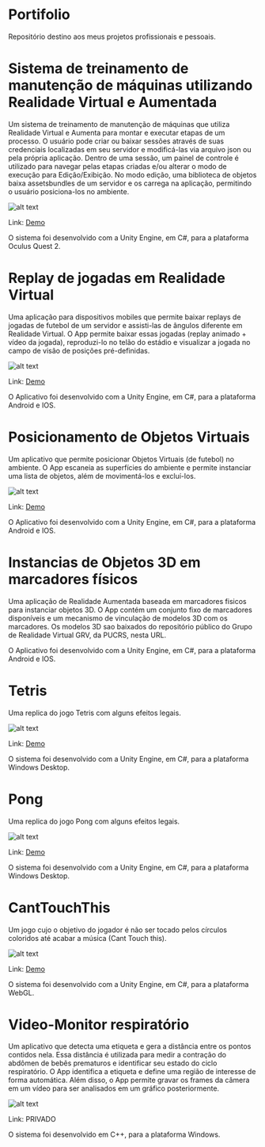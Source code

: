 # Portifolio
Repositório destino aos meus projetos profissionais e pessoais.

# Sistema de treinamento de manutenção de máquinas utilizando Realidade Virtual e Aumentada

Um sistema de treinamento de manutenção de máquinas que utiliza Realidade Virtual e Aumenta para montar e executar etapas de um processo.
O usuário pode criar ou baixar sessões através de suas credenciais localizadas em seu servidor e modificá-las via arquivo json ou pela própria aplicação.
Dentro de uma sessão, um painel de controle é utilizado para navegar pelas etapas criadas e/ou alterar o modo de execução para Edição/Exibição.
No modo edição, uma biblioteca de objetos baixa assetsbundles de um servidor e os carrega na aplicação, permitindo o usuário posiciona-los no ambiente.

![alt text](https://github.com/ViniciusChrisosthemos/Portifolio/blob/main/App.png)

Link: [Demo](https://www.youtube.com/watch?v=6pUJNVd_mAE)

O sistema foi desenvolvido com a Unity Engine, em C#, para a plataforma Oculus Quest 2.

# Replay de jogadas em Realidade Virtual

Uma aplicação para dispositivos mobiles que permite baixar replays de jogadas de futebol de um servidor e assisti-las de ângulos diferente em Realidade Virtual.
O App permite baixar essas jogadas (replay animado + vídeo da jogada), reproduzi-lo no telão do estádio e visualizar a jogada no campo de visão de posições pré-definidas. 

![alt text](https://github.com/ViniciusChrisosthemos/Portifolio/blob/main/Replay.png)

Link: [Demo](https://www.youtube.com/watch?v=DELOkUuWptk)

O Aplicativo foi desenvolvido com a Unity Engine, em C#, para a plataforma Android e IOS.

# Posicionamento de Objetos Virtuais

Um aplicativo que permite posicionar Objetos Virtuais (de futebol) no ambiente. O App escaneia as superfícies do ambiente e permite instanciar uma lista de objetos, além de movimentá-los e excluí-los.

![alt text](https://github.com/ViniciusChrisosthemos/Portifolio/blob/main/PosicionaObjetos.png)

Link: [Demo](https://www.youtube.com/watch?v=LYU5auk4eyE)

O Aplicativo foi desenvolvido com a Unity Engine, em C#, para a plataforma Android e IOS.

# Instancias de Objetos 3D em marcadores físicos

Uma aplicação de Realidade Aumentada baseada em marcadores fisicos para instanciar objetos 3D. O App contém um conjunto fixo de marcadores disponíveis e um mecanismo de vinculação de modelos 3D com os marcadores. Os modelos 3D sao baixados do repositório público do Grupo de Realidade Virtual GRV, da PUCRS, nesta URL.

O Aplicativo foi desenvolvido com a Unity Engine, em C#, para a plataforma Android e IOS.

# Tetris

Uma replica do jogo Tetris com alguns efeitos legais.

![alt text](https://github.com/ViniciusChrisosthemos/Portifolio/blob/main/Tetris.png)

Link: [Demo](https://github.com/ViniciusChrisosthemos/Tetris)

O sistema foi desenvolvido com a Unity Engine, em C#, para a plataforma Windows Desktop.

# Pong

Uma replica do jogo Pong com alguns efeitos legais.

![alt text](https://github.com/ViniciusChrisosthemos/Portifolio/blob/main/Pong.png)

Link: [Demo](https://github.com/ViniciusChrisosthemos/Pong)

O sistema foi desenvolvido com a Unity Engine, em C#, para a plataforma Windows Desktop.

# CantTouchThis

Um jogo cujo o objetivo do jogador é não ser tocado pelos círculos coloridos até acabar a música (Cant Touch this).

![alt text](https://github.com/ViniciusChrisosthemos/Portifolio/blob/main/CantTouchThis.png)

Link: [Demo](https://simmer.io/@VChrisosthemos/canttouchthis)

O sistema foi desenvolvido com a Unity Engine, em C#, para a plataforma WebGL.

# Video-Monitor respiratório

Um aplicativo que detecta uma etiqueta e gera a distância entre os pontos contidos nela. Essa distância é utilizada para medir a contração do abdômen de bebês prematuros e identificar seu estado do ciclo respiratório. O App identifica a etiqueta e define uma região de interesse de forma automática. Além disso, o App permite gravar os frames da câmera em um vídeo para ser analisados em um gráfico posteriormente.


![alt text](https://github.com/ViniciusChrisosthemos/Portifolio/blob/main/Monitor.png)

Link: PRIVADO

O sistema foi desenvolvido em C++, para a plataforma Windows.
